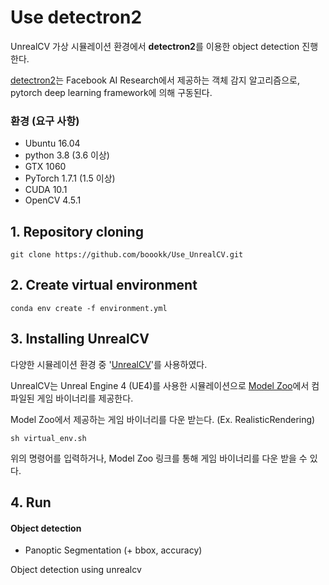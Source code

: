 # Use detectron2

 UnrealCV 가상 시뮬레이션 환경에서 **detectron2**를 이용한 object detection 진행한다.

 [detectron2](https://github.com/facebookresearch/detectron2)는 Facebook AI Research에서 제공하는 객체 감지 알고리즘으로, pytorch deep learning framework에 의해 구동된다. 
  

### 환경 (요구 사항)
* Ubuntu 16.04
* python 3.8 (3.6 이상)
* GTX 1060
* PyTorch 1.7.1 (1.5 이상)
* CUDA 10.1
* OpenCV 4.5.1
  
  
  
## 1. Repository cloning
```
git clone https://github.com/boookk/Use_UnrealCV.git
```



## 2. Create virtual environment
```
conda env create -f environment.yml
```



## 3. Installing UnrealCV

 다양한 시뮬레이션 환경 중 '[UnrealCV](https://unrealcv.org/)'를 사용하였다.

 UnrealCV는 Unreal Engine 4 (UE4)를 사용한 시뮬레이션으로 [Model Zoo](http://docs.unrealcv.org/en/master/reference/model_zoo.html#rr)에서 컴파일된 게임 바이너리를 제공한다. 

 Model Zoo에서 제공하는 게임 바이너리를 다운 받는다. (Ex. RealisticRendering)
  
```
sh virtual_env.sh
```
위의 명령어를 입력하거나, Model Zoo 링크를 통해 게임 바이너리를 다운 받을 수 있다.



## 4. Run

#### Object detection
 * Panoptic Segmentation (+ bbox, accuracy)


Object detection using unrealcv
